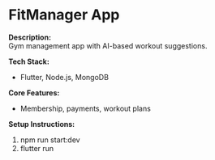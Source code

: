 ﻿# FitManager App

**Description:**  
Gym management app with AI-based workout suggestions.

**Tech Stack:**  
- Flutter, Node.js, MongoDB

**Core Features:**  
- Membership, payments, workout plans

**Setup Instructions:**  
1. npm run start:dev  
2. flutter run

